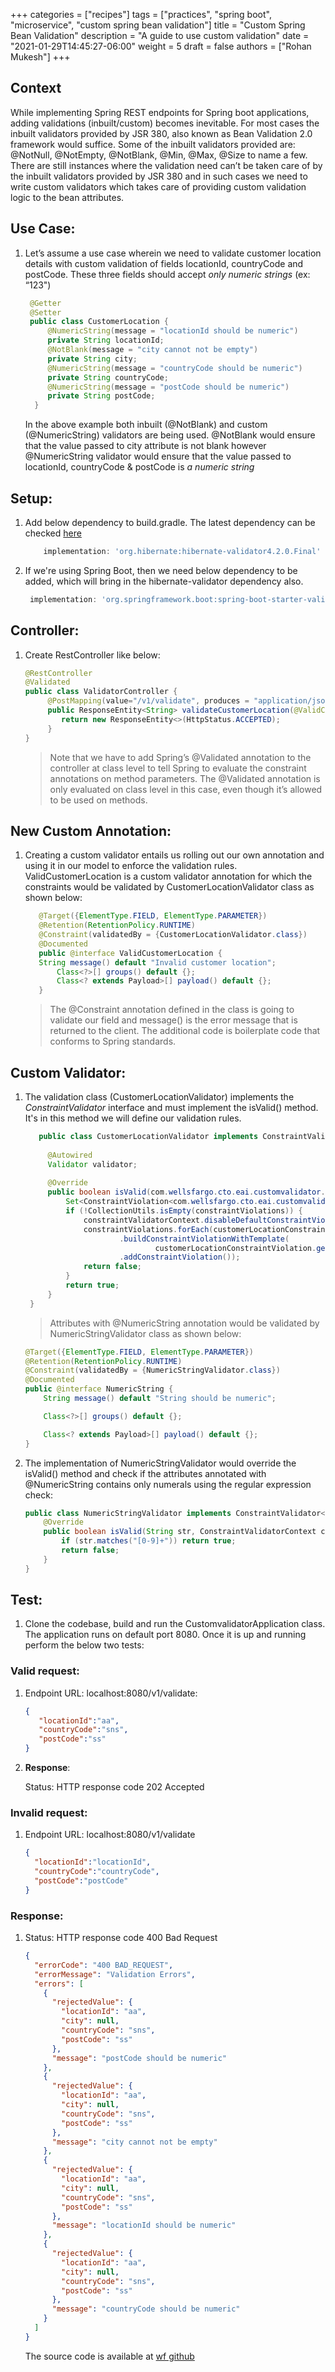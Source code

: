 +++
categories = ["recipes"]
tags = ["practices", "spring boot", "microservice", "custom spring bean validation"]
title = "Custom Spring Bean Validation"
description = "A guide to use custom validation"
date = "2021-01-29T14:45:27-06:00"
weight = 5
draft = false
authors = ["Rohan Mukesh"]
+++

## Context

While implementing Spring REST endpoints for Spring boot applications, adding validations (inbuilt/custom) becomes inevitable. For most cases the inbuilt validators provided by JSR 380, also known as Bean Validation 2.0 framework would suffice. Some of the inbuilt validators provided are: @NotNull, @NotEmpty, @NotBlank, @Min, @Max, @Size to name a few. There are still instances where the validation need can’t be taken care of by the inbuilt validators provided by JSR 380 and in such cases we need to write custom validators which takes care of providing custom validation logic to the bean attributes.
    
## Use Case:

1. Let’s assume a use case wherein we need to validate customer location details with custom validation of fields locationId, countryCode and postCode. These three fields should accept *only numeric strings* (ex: “123")

   ```java
    @Getter
    @Setter
    public class CustomerLocation {
        @NumericString(message = "locationId should be numeric")
        private String locationId;
        @NotBlank(message = "city cannot not be empty")
        private String city;
        @NumericString(message = "countryCode should be numeric")
        private String countryCode;
        @NumericString(message = "postCode should be numeric")
        private String postCode;
     }
   ```
    In the above example both inbuilt (@NotBlank) and custom (@NumericString) validators are being used. @NotBlank would ensure that the value passed to city attribute is not blank however @NumericString validator would ensure that the value passed to locationId, countryCode & postCode is *a numeric string*

## Setup:
 
1. Add below dependency to build.gradle. The latest dependency can be checked [here](https://search.maven.org/classic/#search%7Cgav%7C1%7Cg%3A%22org.hibernate%22%20AND%20a%3A%22hibernate-validator%22)

    ```groovy
        implementation: 'org.hibernate:hibernate-validator4.2.0.Final'
    ```    

1. If we're using Spring Boot, then we need below dependency to be added, which will bring in the hibernate-validator dependency also.
    
    ```groovy
     implementation: 'org.springframework.boot:spring-boot-starter-validation:2.4.1'
    ```

## **Controller:**

1. Create RestController like below:

   ```java
   @RestController
   @Validated  
   public class ValidatorController {
        @PostMapping(value="/v1/validate", produces = "application/json")
        public ResponseEntity<String> validateCustomerLocation(@ValidCustomerLocation @RequestBody CustomerLocation customerLocation){
           return new ResponseEntity<>(HttpStatus.ACCEPTED);
        }
   }
   ```
   
   > Note that we have to add Spring’s @Validated annotation to the controller at class level to tell Spring to evaluate the constraint annotations on method parameters.
   The @Validated annotation is only evaluated on class level in this case, even though it’s allowed to be used on methods.

## New Custom Annotation:

1. Creating a custom validator entails us rolling out our own annotation and using it in our model to enforce the validation rules.
   ValidCustomerLocation is a custom validator annotation for which the constraints would be validated by CustomerLocationValidator class as shown below:

   ```java
      @Target({ElementType.FIELD, ElementType.PARAMETER})
      @Retention(RetentionPolicy.RUNTIME)
      @Constraint(validatedBy = {CustomerLocationValidator.class})
      @Documented
      public @interface ValidCustomerLocation {
      String message() default "Invalid customer location";
          Class<?>[] groups() default {};
          Class<? extends Payload>[] payload() default {};
      }
   ```
    > The @Constraint annotation defined in the class is going to validate our field and message() is the error message that is returned to the client.
      The additional code is boilerplate code that conforms to Spring standards.

## Custom Validator:

1. The validation class (CustomerLocationValidator) implements the _ConstraintValidator_ interface and must implement the isValid() method.
    It's in this method we will define our validation rules.

   ```java
      public class CustomerLocationValidator implements ConstraintValidator<CustomerLocationConstraint, CustomerLocation> {
    
        @Autowired
        Validator validator;
    
        @Override
        public boolean isValid(com.wellsfargo.cto.eai.customvalidator.model.CustomerLocation customerLocation, ConstraintValidatorContext constraintValidatorContext) {
            Set<ConstraintViolation<com.wellsfargo.cto.eai.customvalidator.model.CustomerLocation>> constraintViolations = validator.validate(customerLocation);
            if (!CollectionUtils.isEmpty(constraintViolations)) {
                constraintValidatorContext.disableDefaultConstraintViolation();
                constraintViolations.forEach(customerLocationConstraintViolation -> constraintValidatorContext
                        .buildConstraintViolationWithTemplate(
                                customerLocationConstraintViolation.getMessageTemplate())
                        .addConstraintViolation());
                return false;
            }
            return true;
        }
    }
   ```
    > Attributes with @NumericString annotation would be validated by NumericStringValidator class as shown below:

    ```java
    @Target({ElementType.FIELD, ElementType.PARAMETER})
    @Retention(RetentionPolicy.RUNTIME)
    @Constraint(validatedBy = {NumericStringValidator.class})
    @Documented
    public @interface NumericString {
        String message() default "String should be numeric";
    
        Class<?>[] groups() default {};
    
        Class<? extends Payload>[] payload() default {};
    }
    ```
1. The implementation of NumericStringValidator would override the isValid() method and check if the attributes annotated with @NumericString contains only numerals using the regular expression check:

    ```java
    public class NumericStringValidator implements ConstraintValidator<NumericString, String> {
        @Override
        public boolean isValid(String str, ConstraintValidatorContext constraintValidatorContext) {
            if (str.matches("[0-9]+")) return true;
            return false;
        }
    }
    ```
## Test:

1. Clone the codebase, build and run the CustomvalidatorApplication class. The application runs on default port 8080. Once it is up and running perform the below two tests:

### Valid request:

1. Endpoint URL: localhost:8080/v1/validate:

    ```json
    {
       "locationId":"aa",
       "countryCode":"sns",
       "postCode":"ss"
    }
    ```

1. **Response**:

    Status: HTTP response code 202 Accepted

### Invalid request:

1. Endpoint URL: localhost:8080/v1/validate

    ```json
    {
      "locationId":"locationId",
      "countryCode":"countryCode",
      "postCode":"postCode"
    }
    ```   

### Response:

1. Status: HTTP response code 400 Bad Request

    ```json
    {
      "errorCode": "400 BAD_REQUEST",
      "errorMessage": "Validation Errors",
      "errors": [
        {
          "rejectedValue": {
            "locationId": "aa",
            "city": null,
            "countryCode": "sns",
            "postCode": "ss"
          },
          "message": "postCode should be numeric"
        },
        {
          "rejectedValue": {
            "locationId": "aa",
            "city": null,
            "countryCode": "sns",
            "postCode": "ss"
          },
          "message": "city cannot not be empty"
        },
        {
          "rejectedValue": {
            "locationId": "aa",
            "city": null,
            "countryCode": "sns",
            "postCode": "ss"
          },
          "message": "locationId should be numeric"
        },
        {
          "rejectedValue": {
            "locationId": "aa",
            "city": null,
            "countryCode": "sns",
            "postCode": "ss"
          },
          "message": "countryCode should be numeric"
        }
      ]
    }
    ```
    The source code is available at [wf github](https://)
